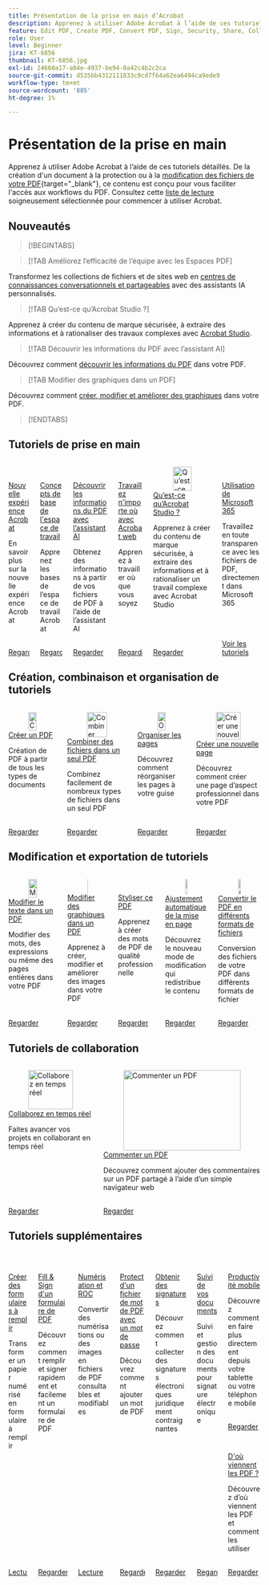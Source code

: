 ```yaml
---
title: Présentation de la prise en main d’Acrobat
description: Apprenez à utiliser Adobe Acrobat à l’aide de ces tutoriels détaillés de 1 à 2 minutes
feature: Edit PDF, Create PDF, Convert PDF, Sign, Security, Share, Collaboration, Workspace
role: User
level: Beginner
jira: KT-6856
thumbnail: KT-6856.jpg
exl-id: 24660a17-a04e-4937-be94-0a42c4b2c2ca
source-git-commit: d535bb4312111833c0cd7f64a62ea6494ca9ede9
workflow-type: tm+mt
source-wordcount: '885'
ht-degree: 1%

---
```


# Présentation de la prise en main

Apprenez à utiliser Adobe Acrobat à l’aide de ces tutoriels détaillés. De la création d&#39;un document à la protection ou à la [modification des fichiers de votre PDF](https://www.adobe.com/fr/acrobat/online/pdf-editor.html){target="_blank"}, ce contenu est conçu pour vous faciliter l&#39;accès aux workflows du PDF. Consultez cette [liste de lecture](https://experienceleague.adobe.com/fr/playlists/acrobat-get-started-business-users) soigneusement sélectionnée pour commencer à utiliser Acrobat.

## Nouveautés

>[!BEGINTABS]

>[!TAB Améliorez l’efficacité de l’équipe avec les Espaces PDF]

Transformez les collections de fichiers et de sites web en [centres de connaissances conversationnels et partageables](pdf-spaces-legal.md) avec des assistants IA personnalisés.

>[!TAB Qu’est-ce qu’Acrobat Studio ?]

Apprenez à créer du contenu de marque sécurisée, à extraire des informations et à rationaliser des travaux complexes avec [Acrobat Studio](acrobat-studio.md).

>[!TAB Découvrir les informations du PDF avec l’assistant AI]

Découvrez comment [découvrir les informations du PDF](ai-assistant.md) dans votre PDF.

>[!TAB Modifier des graphiques dans un PDF]

Découvrez comment [créer, modifier et améliorer des graphiques](edit-graphics.md) dans votre PDF.

>[!ENDTABS]

## Tutoriels de prise en main

<!-- START CARDS HTML - DO NOT MODIFY BY HAND -->
<div class="columns">
    <div class="column is-half-tablet is-half-desktop is-one-third-widescreen" aria-label="New Acrobat experience">
        <div class="card" style="height: 100%; display: flex; flex-direction: column; height: 100%;">
            <div class="card-image">
                <figure class="image x-is-16by9">
                    <a href="https://experienceleague.adobe.com/fr/docs/document-cloud-learn/acrobat-learning/getting-started/new-workspace" title="Nouvelle expérience Acrobat" target="_self" rel="referrer">
                        <img class="is-bordered-r-small" src="https://experienceleague.adobe.com/fr/docs/document-cloud-learn/acrobat-learning/getting-started/media_1fd7846c8083ccd0da406c6abf96fe746d9b4539e.png?width=400&format=webply&optimize=medium" alt="Nouvelle expérience Acrobat"
                             style="width: 100%; aspect-ratio: 16 / 9; object-fit: cover; overflow: hidden; display: block; margin: auto;">
                    </a>
                </figure>
            </div>
            <div class="card-content is-padded-small" style="display: flex; flex-direction: column; flex-grow: 1; justify-content: space-between;">
                <div class="top-card-content">
                    <p class="headline is-size-6 has-text-weight-bold">
                        <a href="https://experienceleague.adobe.com/fr/docs/document-cloud-learn/acrobat-learning/getting-started/new-workspace" target="_self" rel="referrer" title="nouvelle expérience Acrobat">Nouvelle expérience Acrobat</a>
                    </p>
                    <p class="is-size-6">En savoir plus sur la nouvelle expérience Acrobat</p>
                </div>
                <a href="https://experienceleague.adobe.com/fr/docs/document-cloud-learn/acrobat-learning/getting-started/new-workspace" target="_self" rel="referrer" class="spectrum-Button spectrum-Button--outline spectrum-Button--primary spectrum-Button--sizeM" style="align-self: flex-start; margin-top: 1rem;">
                    <span class="spectrum-Button-label has-no-wrap has-text-weight-bold">Regarder</span>
                </a>
            </div>
        </div>
    </div>
    <div class="column is-half-tablet is-half-desktop is-one-third-widescreen" aria-label="Workspace basics">
        <div class="card" style="height: 100%; display: flex; flex-direction: column; height: 100%;">
            <div class="card-image">
                <figure class="image x-is-16by9">
                    <a href="https://experienceleague.adobe.com/fr/docs/document-cloud-learn/acrobat-learning/getting-started/get-to-know-the-acrobat-dc-interface" title="Espace de travail – Principes de base" target="_self" rel="referrer">
                        <img class="is-bordered-r-small" src="https://experienceleague.adobe.com/fr/docs/document-cloud-learn/acrobat-learning/getting-started/media_1829b23b3d26ba9ab2687a87be27ecf1b2adde71e.png?width=400&format=webply&optimize=medium" alt="Espace de travail – Principes de base"
                             style="width: 100%; aspect-ratio: 16 / 9; object-fit: cover; overflow: hidden; display: block; margin: auto;">
                    </a>
                </figure>
            </div>
            <div class="card-content is-padded-small" style="display: flex; flex-direction: column; flex-grow: 1; justify-content: space-between;">
                <div class="top-card-content">
                    <p class="headline is-size-6 has-text-weight-bold">
                        <a href="https://experienceleague.adobe.com/fr/docs/document-cloud-learn/acrobat-learning/getting-started/get-to-know-the-acrobat-dc-interface" target="_self" rel="referrer" title="Espace de travail – Principes de base">Concepts de base de l'espace de travail</a>
                    </p>
                    <p class="is-size-6">Apprenez les bases de l’espace de travail Acrobat</p>
                </div>
                <a href="https://experienceleague.adobe.com/fr/docs/document-cloud-learn/acrobat-learning/getting-started/get-to-know-the-acrobat-dc-interface" target="_self" rel="referrer" class="spectrum-Button spectrum-Button--outline spectrum-Button--primary spectrum-Button--sizeM" style="align-self: flex-start; margin-top: 1rem;">
                    <span class="spectrum-Button-label has-no-wrap has-text-weight-bold">Regarder</span>
                </a>
            </div>
        </div>
    </div>
    <div class="column is-half-tablet is-half-desktop is-one-third-widescreen" aria-label="Discover PDF insights with AI Assistant">
        <div class="card" style="height: 100%; display: flex; flex-direction: column; height: 100%;">
            <div class="card-image">
                <figure class="image x-is-16by9">
                    <a href="https://experienceleague.adobe.com/fr/docs/document-cloud-learn/acrobat-learning/getting-started/ai-assistant" title="Découvrir les informations du PDF avec l’assistant AI" target="_self" rel="referrer">
                        <img class="is-bordered-r-small" src="https://experienceleague.adobe.com/fr/docs/document-cloud-learn/acrobat-learning/getting-started/media_16b40a5c89df63b8d9116ee1733680b378915394a.png?width=400&format=webply&optimize=medium" alt="Découvrir les informations du PDF avec l’assistant AI"
                             style="width: 100%; aspect-ratio: 16 / 9; object-fit: cover; overflow: hidden; display: block; margin: auto;">
                    </a>
                </figure>
            </div>
            <div class="card-content is-padded-small" style="display: flex; flex-direction: column; flex-grow: 1; justify-content: space-between;">
                <div class="top-card-content">
                    <p class="headline is-size-6 has-text-weight-bold">
                        <a href="https://experienceleague.adobe.com/fr/docs/document-cloud-learn/acrobat-learning/getting-started/ai-assistant" target="_self" rel="referrer" title="Découvrir les informations d’un PDF avec l’assistant AI">Découvrir les informations du PDF avec l’assistant AI</a>
                    </p>
                    <p class="is-size-6">Obtenez des informations à partir de vos fichiers de PDF à l’aide de l’assistant AI</p>
                </div>
                <a href="https://experienceleague.adobe.com/fr/docs/document-cloud-learn/acrobat-learning/getting-started/ai-assistant" target="_self" rel="referrer" class="spectrum-Button spectrum-Button--outline spectrum-Button--primary spectrum-Button--sizeM" style="align-self: flex-start; margin-top: 1rem;">
                    <span class="spectrum-Button-label has-no-wrap has-text-weight-bold">Regarder</span>
                </a>
            </div>
        </div>
    </div>
                <div class="column is-half-tablet is-half-desktop is-one-third-widescreen" aria-label="Work anywhere with Acrobat web">
        <div class="card" style="height: 100%; display: flex; flex-direction: column; height: 100%;">
            <div class="card-image">
                <figure class="image x-is-16by9">
                    <a href="https://experienceleague.adobe.com/fr/docs/document-cloud-learn/acrobat-learning/getting-started/acrobatweb" title="Travaillez n’importe où avec Acrobat Web" target="_self" rel="referrer">
                        <img class="is-bordered-r-small" src="https://experienceleague.adobe.com/fr/docs/document-cloud-learn/acrobat-learning/getting-started/media_1bfcf9b6746a553be3bae3718499df7f83847b637.png?width=400&format=webply&optimize=medium" alt="Travaillez n’importe où avec Acrobat Web"
                             style="width: 100%; aspect-ratio: 16 / 9; object-fit: cover; overflow: hidden; display: block; margin: auto;">
                    </a>
                </figure>
            </div>
            <div class="card-content is-padded-small" style="display: flex; flex-direction: column; flex-grow: 1; justify-content: space-between;">
                <div class="top-card-content">
                    <p class="headline is-size-6 has-text-weight-bold">
                        <a href="https://experienceleague.adobe.com/fr/docs/document-cloud-learn/acrobat-learning/getting-started/acrobatweb" target="_self" rel="referrer" title="Travaillez n’importe où avec Acrobat Web">Travaillez n'importe où avec Acrobat web</a>
                    </p>
                    <p class="is-size-6">Apprenez à travailler où que vous soyez</p>
                </div>
                <a href="https://experienceleague.adobe.com/fr/docs/document-cloud-learn/acrobat-learning/getting-started/acrobatweb" target="_self" rel="referrer" class="spectrum-Button spectrum-Button--outline spectrum-Button--primary spectrum-Button--sizeM" style="align-self: flex-start; margin-top: 1rem;">
                    <span class="spectrum-Button-label has-no-wrap has-text-weight-bold">Regarder</span>
                </a>
            </div>
        </div>
    </div>
                 <div class="column is-half-tablet is-half-desktop is-one-third-widescreen"         aria-label="What is Acrobat Studio?">
                      <div class="card" style="height: 100%; display: flex; flex-direction: column; height: 100%;">
                 <div class="card-image">
                <figure class="image x-is-16by9">
                    <a href="https://experienceleague.adobe.com/fr/docs/document-cloud-learn/acrobat-learning/getting-started/acrobat-studio" title="Qu’est-ce qu’Acrobat Studio ?" target="_self" rel="referrer">
                        <img class="is-bordered-r-small" src="https://experienceleague.adobe.com/fr/docs/document-cloud-learn/acrobat-learning/by-industry/media_1f6d6f7b7584d916a156a186267c3d3790ae9144a.png?width=400&format=webply&optimize=medium" alt="Qu’est-ce qu’Acrobat Studio ?"
                             style="width: 100%; aspect-ratio: 16 / 9; object-fit: cover; overflow: hidden; display: block; margin: auto;">
                    </a>
                </figure>
                 </div>
                     <div class="card-content is-padded-small" style="display: flex; flex-direction: column; flex-grow: 1; justify-content: space-between;">
                <div class="top-card-content">
                    <p class="headline is-size-6 has-text-weight-bold">
                        <a href="https://experienceleague.adobe.com/fr/docs/document-cloud-learn/acrobat-learning/getting-started/acrobat-studio" target="_self" rel="referrer" title="Qu’est-ce qu’Acrobat Studio ?">Qu’est-ce qu’Acrobat Studio ?</a>
                    </p>
                    <p class="is-size-6">Apprenez à créer du contenu de marque sécurisée, à extraire des informations et à rationaliser un travail complexe avec Acrobat Studio</p>
                </div>
                <a href="https://experienceleague.adobe.com/fr/docs/document-cloud-learn/acrobat-learning/getting-started/acrobat-studio" target="_self" rel="referrer" class="spectrum-Button spectrum-Button--outline spectrum-Button--primary spectrum-Button--sizeM" style="align-self: flex-start; margin-top: 1rem;">
                    <span class="spectrum-Button-label has-no-wrap has-text-weight-bold">Regarder</span>
                </a>
            </div>
        </div>
    </div>
    <div class="column is-half-tablet is-half-desktop is-one-third-widescreen" aria-label="Work with Microsoft 365">
        <div class="card" style="height: 100%; display: flex; flex-direction: column; height: 100%;">
            <div class="card-image">
                <figure class="image x-is-16by9">
                    <a href="https://experienceleague.adobe.com/fr/docs/document-cloud-learn/acrobat-learning/integrations/integrate-overview#microsoft" title="Utilisation de Microsoft 365" target="_self" rel="referrer">
                        <img class="is-bordered-r-small" src="https://experienceleague.adobe.com/fr/docs/document-cloud-learn/acrobat-learning/getting-started/media_1e715d1ec959dc755a27cab94e21039372673afac.png?width=400&format=webply&optimize=medium" alt="Utilisation de Microsoft 365"
                             style="width: 100%; aspect-ratio: 16 / 9; object-fit: cover; overflow: hidden; display: block; margin: auto;">
                    </a>
                </figure>
            </div>
            <div class="card-content is-padded-small" style="display: flex; flex-direction: column; flex-grow: 1; justify-content: space-between;">
                <div class="top-card-content">
                    <p class="headline is-size-6 has-text-weight-bold">
                        <a href="https://experienceleague.adobe.com/fr/docs/document-cloud-learn/acrobat-learning/integrations/integrate-overview#microsoft" target="_self" rel="referrer" title="Utilisation de Microsoft 365">Utilisation de Microsoft 365</a>
                    </p>
                    <p class="is-size-6">Travaillez en toute transparence avec les fichiers de PDF, directement dans Microsoft 365</p>
                </div>
                <a href="https://experienceleague.adobe.com/fr/docs/document-cloud-learn/acrobat-learning/integrations/integrate-overview#microsoft" target="_self" rel="referrer" class="spectrum-Button spectrum-Button--outline spectrum-Button--primary spectrum-Button--sizeM" style="align-self: flex-start; margin-top: 1rem;">
                    <span class="spectrum-Button-label has-no-wrap has-text-weight-bold">Voir les tutoriels</span>
                </a>
            </div>
        </div>
    </div>
</div>
<!-- END CARDS HTML - DO NOT MODIFY BY HAND -->

## Création, combinaison et organisation de tutoriels

<!-- START CARDS HTML - DO NOT MODIFY BY HAND -->
<div class="columns">
    <div class="column is-half-tablet is-half-desktop is-one-third-widescreen" aria-label="Create a PDF">
        <div class="card" style="height: 100%; display: flex; flex-direction: column; height: 100%;">
            <div class="card-image">
                <figure class="image x-is-16by9">
                    <a href="https://experienceleague.adobe.com/fr/docs/document-cloud-learn/acrobat-learning/getting-started/create-pdf" title="Création d’un PDF" target="_self" rel="referrer">
                        <img class="is-bordered-r-small" src="https://experienceleague.adobe.com/fr/docs/document-cloud-learn/acrobat-learning/getting-started/media_16f0a3abd52647334bb64fdf140cf94afd63188d2.png?width=400&format=webply&optimize=medium" alt="Création d’un PDF"
                             style="width: 100%; aspect-ratio: 16 / 9; object-fit: cover; overflow: hidden; display: block; margin: auto;">
                    </a>
                </figure>
            </div>
            <div class="card-content is-padded-small" style="display: flex; flex-direction: column; flex-grow: 1; justify-content: space-between;">
                <div class="top-card-content">
                    <p class="headline is-size-6 has-text-weight-bold">
                        <a href="https://experienceleague.adobe.com/fr/docs/document-cloud-learn/acrobat-learning/getting-started/create-pdf" target="_self" rel="referrer" title="Création d’un PDF">Créer un PDF</a>
                    </p>
                    <p class="is-size-6">Création de PDF à partir de tous les types de documents</p>
                </div>
                <a href="https://experienceleague.adobe.com/fr/docs/document-cloud-learn/acrobat-learning/getting-started/create-pdf" target="_self" rel="referrer" class="spectrum-Button spectrum-Button--outline spectrum-Button--primary spectrum-Button--sizeM" style="align-self: flex-start; margin-top: 1rem;">
                    <span class="spectrum-Button-label has-no-wrap has-text-weight-bold">Regarder</span>
                </a>
            </div>
        </div>
    </div>
    <div class="column is-half-tablet is-half-desktop is-one-third-widescreen" aria-label="Combine files into a single PDF">
        <div class="card" style="height: 100%; display: flex; flex-direction: column; height: 100%;">
            <div class="card-image">
                <figure class="image x-is-16by9">
                    <a href="https://experienceleague.adobe.com/fr/docs/document-cloud-learn/acrobat-learning/getting-started/combine-to-pdf" title="Combiner des fichiers dans un seul PDF" target="_self" rel="referrer">
                        <img class="is-bordered-r-small" src="https://experienceleague.adobe.com/fr/docs/document-cloud-learn/acrobat-learning/getting-started/media_11be639aeee441f5b0e2b4900730339cd1798a4b9.png?width=400&format=webply&optimize=medium" alt="Combiner des fichiers dans un seul PDF"
                             style="width: 100%; aspect-ratio: 16 / 9; object-fit: cover; overflow: hidden; display: block; margin: auto;">
                    </a>
                </figure>
            </div>
            <div class="card-content is-padded-small" style="display: flex; flex-direction: column; flex-grow: 1; justify-content: space-between;">
                <div class="top-card-content">
                    <p class="headline is-size-6 has-text-weight-bold">
                        <a href="https://experienceleague.adobe.com/fr/docs/document-cloud-learn/acrobat-learning/getting-started/combine-to-pdf" target="_self" rel="referrer" title="Combiner des fichiers dans un seul PDF">Combiner des fichiers dans un seul PDF</a>
                    </p>
                    <p class="is-size-6">Combinez facilement de nombreux types de fichiers dans un seul PDF</p>
                </div>
                <a href="https://experienceleague.adobe.com/fr/docs/document-cloud-learn/acrobat-learning/getting-started/combine-to-pdf" target="_self" rel="referrer" class="spectrum-Button spectrum-Button--outline spectrum-Button--primary spectrum-Button--sizeM" style="align-self: flex-start; margin-top: 1rem;">
                    <span class="spectrum-Button-label has-no-wrap has-text-weight-bold">Regarder</span>
                </a>
            </div>
        </div>
    </div>
    <div class="column is-half-tablet is-half-desktop is-one-third-widescreen" aria-label="Organize pages">
        <div class="card" style="height: 100%; display: flex; flex-direction: column; height: 100%;">
            <div class="card-image">
                <figure class="image x-is-16by9">
                    <a href="https://experienceleague.adobe.com/fr/docs/document-cloud-learn/acrobat-learning/getting-started/organize" title="Organisation des pages" target="_self" rel="referrer">
                        <img class="is-bordered-r-small" src="https://experienceleague.adobe.com/fr/docs/document-cloud-learn/acrobat-learning/getting-started/media_17e55bdc9d65c0ae578fd3d6d32d1eb3bf3719714.png?width=400&format=webply&optimize=medium" alt="Organisation des pages"
                             style="width: 100%; aspect-ratio: 16 / 9; object-fit: cover; overflow: hidden; display: block; margin: auto;">
                    </a>
                </figure>
            </div>
            <div class="card-content is-padded-small" style="display: flex; flex-direction: column; flex-grow: 1; justify-content: space-between;">
                <div class="top-card-content">
                    <p class="headline is-size-6 has-text-weight-bold">
                        <a href="https://experienceleague.adobe.com/fr/docs/document-cloud-learn/acrobat-learning/getting-started/organize" target="_self" rel="referrer" title="Organiser des pages">Organiser les pages</a>
                    </p>
                    <p class="is-size-6">Découvrez comment réorganiser les pages à votre guise</p>
                </div>
                <a href="https://experienceleague.adobe.com/fr/docs/document-cloud-learn/acrobat-learning/getting-started/organize" target="_self" rel="referrer" class="spectrum-Button spectrum-Button--outline spectrum-Button--primary spectrum-Button--sizeM" style="align-self: flex-start; margin-top: 1rem;">
                    <span class="spectrum-Button-label has-no-wrap has-text-weight-bold">Regarder</span>
                </a>
            </div>
        </div>
    </div>
    <div class="column is-half-tablet is-half-desktop is-one-third-widescreen" aria-label="Design a new page">
        <div class="card" style="height: 100%; display: flex; flex-direction: column; height: 100%;">
            <div class="card-image">
                <figure class="image x-is-16by9">
                    <a href="https://experienceleague.adobe.com/fr/docs/document-cloud-learn/acrobat-learning/getting-started/add-custom-page" title="Créer une nouvelle page" target="_self" rel="referrer">
                        <img class="is-bordered-r-small" src="https://experienceleague.adobe.com/fr/docs/document-cloud-learn/acrobat-learning/getting-started/media_1f048322a16c3f2b9762347f0ea4e90b24dcd279e.png?width=400&format=webply&optimize=medium" alt="Créer une nouvelle page"
                             style="width: 100%; aspect-ratio: 16 / 9; object-fit: cover; overflow: hidden; display: block; margin: auto;">
                    </a>
                </figure>
            </div>
            <div class="card-content is-padded-small" style="display: flex; flex-direction: column; flex-grow: 1; justify-content: space-between;">
                <div class="top-card-content">
                    <p class="headline is-size-6 has-text-weight-bold">
                        <a href="https://experienceleague.adobe.com/fr/docs/document-cloud-learn/acrobat-learning/getting-started/add-custom-page" target="_self" rel="referrer" title="Créer une nouvelle page">Créer une nouvelle page</a>
                    </p>
                    <p class="is-size-6">Découvrez comment créer une page d’aspect professionnel dans votre PDF</p>
                </div>
                <a href="https://experienceleague.adobe.com/fr/docs/document-cloud-learn/acrobat-learning/getting-started/add-custom-page" target="_self" rel="referrer" class="spectrum-Button spectrum-Button--outline spectrum-Button--primary spectrum-Button--sizeM" style="align-self: flex-start; margin-top: 1rem;">
                    <span class="spectrum-Button-label has-no-wrap has-text-weight-bold">Regarder</span>
                </a>
            </div>
        </div>
    </div>
</div>
<!-- END CARDS HTML - DO NOT MODIFY BY HAND -->

## Modification et exportation de tutoriels

<!-- START CARDS HTML - DO NOT MODIFY BY HAND -->
<div class="columns">
    <div class="column is-half-tablet is-half-desktop is-one-third-widescreen" aria-label="Edit text in a PDF">
        <div class="card" style="height: 100%; display: flex; flex-direction: column; height: 100%;">
            <div class="card-image">
                <figure class="image x-is-16by9">
                    <a href="https://experienceleague.adobe.com/fr/docs/document-cloud-learn/acrobat-learning/getting-started/edit-pdf" title="Modification de texte dans un PDF" target="_self" rel="referrer">
                        <img class="is-bordered-r-small" src="https://experienceleague.adobe.com/fr/docs/document-cloud-learn/acrobat-learning/getting-started/media_13401767164ccbafc5bcc35d34d2334fc961255e1.png?width=400&format=webply&optimize=medium" alt="Modification de texte dans un PDF"
                             style="width: 100%; aspect-ratio: 16 / 9; object-fit: cover; overflow: hidden; display: block; margin: auto;">
                    </a>
                </figure>
            </div>
            <div class="card-content is-padded-small" style="display: flex; flex-direction: column; flex-grow: 1; justify-content: space-between;">
                <div class="top-card-content">
                    <p class="headline is-size-6 has-text-weight-bold">
                        <a href="https://experienceleague.adobe.com/fr/docs/document-cloud-learn/acrobat-learning/getting-started/edit-pdf" target="_self" rel="referrer" title="Modification de texte dans un PDF">Modifier le texte dans un PDF</a>
                    </p>
                    <p class="is-size-6">Modifier des mots, des expressions ou même des pages entières dans votre PDF</p>
                </div>
                <a href="https://experienceleague.adobe.com/fr/docs/document-cloud-learn/acrobat-learning/getting-started/edit-pdf" target="_self" rel="referrer" class="spectrum-Button spectrum-Button--outline spectrum-Button--primary spectrum-Button--sizeM" style="align-self: flex-start; margin-top: 1rem;">
                    <span class="spectrum-Button-label has-no-wrap has-text-weight-bold">Regarder</span>
                </a>
            </div>
        </div>
    </div>
    <div class="column is-half-tablet is-half-desktop is-one-third-widescreen" aria-label="Edit graphics in a PDF">
        <div class="card" style="height: 100%; display: flex; flex-direction: column; height: 100%;">
            <div class="card-image">
                <figure class="image x-is-16by9">
                    <a href="https://experienceleague.adobe.com/fr/docs/document-cloud-learn/acrobat-learning/getting-started/edit-graphics" title="Modification de graphiques dans un PDF" target="_self" rel="referrer">
                        <img class="is-bordered-r-small" src="https://experienceleague.adobe.com/fr/docs/document-cloud-learn/acrobat-learning/getting-started/media_10cbcb294cdbd62dc9d8f6b2f5f5f160782370141.png?width=400&format=webply&optimize=medium" alt="Modification de graphiques dans un PDF"
                             style="width: 100%; aspect-ratio: 16 / 9; object-fit: cover; overflow: hidden; display: block; margin: auto;">
                    </a>
                </figure>
            </div>
            <div class="card-content is-padded-small" style="display: flex; flex-direction: column; flex-grow: 1; justify-content: space-between;">
                <div class="top-card-content">
                    <p class="headline is-size-6 has-text-weight-bold">
                        <a href="https://experienceleague.adobe.com/fr/docs/document-cloud-learn/acrobat-learning/getting-started/edit-graphics" target="_self" rel="referrer" title="Modification de graphiques dans un PDF">Modifier des graphiques dans un PDF</a>
                    </p>
                    <p class="is-size-6">Apprenez à créer, modifier et améliorer des images dans votre PDF</p>
                </div>
                <a href="https://experienceleague.adobe.com/fr/docs/document-cloud-learn/acrobat-learning/getting-started/edit-graphics" target="_self" rel="referrer" class="spectrum-Button spectrum-Button--outline spectrum-Button--primary spectrum-Button--sizeM" style="align-self: flex-start; margin-top: 1rem;">
                    <span class="spectrum-Button-label has-no-wrap has-text-weight-bold">Regarder</span>
                </a>
            </div>
        </div>
    </div>
    <div class="column is-half-tablet is-half-desktop is-one-third-widescreen" aria-label="Stylize this PDF">
        <div class="card" style="height: 100%; display: flex; flex-direction: column; height: 100%;">
            <div class="card-image">
                <figure class="image x-is-16by9">
                    <a href="https://experienceleague.adobe.com/fr/docs/document-cloud-learn/acrobat-learning/getting-started/stylize-this-pdf" title="Styliser ce PDF" target="_self" rel="referrer">
                        <img class="is-bordered-r-small" src="https://experienceleague.adobe.com/fr/docs/document-cloud-learn/acrobat-learning/getting-started/media_199eeb70612b1e3f04c00cbe3ebf7f4cc2016bcef.png?width=400&format=webply&optimize=medium" alt="Styliser ce PDF"
                             style="width: 100%; aspect-ratio: 16 / 9; object-fit: cover; overflow: hidden; display: block; margin: auto;">
                    </a>
                </figure>
            </div>
            <div class="card-content is-padded-small" style="display: flex; flex-direction: column; flex-grow: 1; justify-content: space-between;">
                <div class="top-card-content">
                    <p class="headline is-size-6 has-text-weight-bold">
                        <a href="https://experienceleague.adobe.com/fr/docs/document-cloud-learn/acrobat-learning/getting-started/stylize-this-pdf" target="_self" rel="referrer" title="Styliser ce PDF">Styliser ce PDF</a>
                    </p>
                    <p class="is-size-6">Apprenez à créer des mots de PDF de qualité professionnelle</p>
                </div>
                <a href="https://experienceleague.adobe.com/fr/docs/document-cloud-learn/acrobat-learning/getting-started/stylize-this-pdf" target="_self" rel="referrer" class="spectrum-Button spectrum-Button--outline spectrum-Button--primary spectrum-Button--sizeM" style="align-self: flex-start; margin-top: 1rem;">
                    <span class="spectrum-Button-label has-no-wrap has-text-weight-bold">Regarder</span>
                </a>
            </div>
        </div>
    </div>
    <div class="column is-half-tablet is-half-desktop is-one-third-widescreen" aria-label="Auto-adjust layout">
        <div class="card" style="height: 100%; display: flex; flex-direction: column; height: 100%;">
            <div class="card-image">
                <figure class="image x-is-16by9">
                    <a href="https://experienceleague.adobe.com/fr/docs/document-cloud-learn/acrobat-learning/getting-started/auto-adjust-layout" title="Ajustement automatique de la mise en page" target="_self" rel="referrer">
                        <img class="is-bordered-r-small" src="https://experienceleague.adobe.com/fr/docs/document-cloud-learn/acrobat-learning/getting-started/media_1072b7b70b16efa68b4bd6bbc2152a4dd90bd6dfb.png?width=400&format=webply&optimize=medium" alt="Ajustement automatique de la mise en page"
                             style="width: 100%; aspect-ratio: 16 / 9; object-fit: cover; overflow: hidden; display: block; margin: auto;">
                    </a>
                </figure>
            </div>
            <div class="card-content is-padded-small" style="display: flex; flex-direction: column; flex-grow: 1; justify-content: space-between;">
                <div class="top-card-content">
                    <p class="headline is-size-6 has-text-weight-bold">
                        <a href="https://experienceleague.adobe.com/fr/docs/document-cloud-learn/acrobat-learning/getting-started/auto-adjust-layout" target="_self" rel="referrer" title="Ajustement automatique de la mise en page">Ajustement automatique de la mise en page</a>
                    </p>
                    <p class="is-size-6">Découvrez le nouveau mode de modification qui redistribue le contenu</p>
                </div>
                <a href="https://experienceleague.adobe.com/fr/docs/document-cloud-learn/acrobat-learning/getting-started/auto-adjust-layout" target="_self" rel="referrer" class="spectrum-Button spectrum-Button--outline spectrum-Button--primary spectrum-Button--sizeM" style="align-self: flex-start; margin-top: 1rem;">
                    <span class="spectrum-Button-label has-no-wrap has-text-weight-bold">Regarder</span>
                </a>
            </div>
        </div>
    </div>
    <div class="column is-half-tablet is-half-desktop is-one-third-widescreen" aria-label="Convert PDF to different file formats">
        <div class="card" style="height: 100%; display: flex; flex-direction: column; height: 100%;">
            <div class="card-image">
                <figure class="image x-is-16by9">
                    <a href="https://experienceleague.adobe.com/fr/docs/document-cloud-learn/acrobat-learning/getting-started/export-pdf" title="Conversion du PDF en différents formats de fichier" target="_self" rel="referrer">
                        <img class="is-bordered-r-small" src="https://experienceleague.adobe.com/fr/docs/document-cloud-learn/acrobat-learning/getting-started/media_16383696f2610f1419050df7dca0b9dc77b94f836.png?width=400&format=webply&optimize=medium" alt="Conversion du PDF en différents formats de fichier"
                             style="width: 100%; aspect-ratio: 16 / 9; object-fit: cover; overflow: hidden; display: block; margin: auto;">
                    </a>
                </figure>
            </div>
            <div class="card-content is-padded-small" style="display: flex; flex-direction: column; flex-grow: 1; justify-content: space-between;">
                <div class="top-card-content">
                    <p class="headline is-size-6 has-text-weight-bold">
                        <a href="https://experienceleague.adobe.com/fr/docs/document-cloud-learn/acrobat-learning/getting-started/export-pdf" target="_self" rel="referrer" title="Conversion du PDF en différents formats de fichier">Convertir le PDF en différents formats de fichiers</a>
                    </p>
                    <p class="is-size-6">Conversion des fichiers de votre PDF dans différents formats de fichier</p>
                </div>
                <a href="https://experienceleague.adobe.com/fr/docs/document-cloud-learn/acrobat-learning/getting-started/export-pdf" target="_self" rel="referrer" class="spectrum-Button spectrum-Button--outline spectrum-Button--primary spectrum-Button--sizeM" style="align-self: flex-start; margin-top: 1rem;">
                    <span class="spectrum-Button-label has-no-wrap has-text-weight-bold">Regarder</span>
                </a>
            </div>
        </div>
    </div>
</div>
<!-- END CARDS HTML - DO NOT MODIFY BY HAND -->

## Tutoriels de collaboration

<!-- START CARDS HTML - DO NOT MODIFY BY HAND -->
<div class="columns">
    <div class="column is-half-tablet is-half-desktop is-one-third-widescreen" aria-label="Collaborate in real time">
        <div class="card" style="height: 100%; display: flex; flex-direction: column; height: 100%;">
            <div class="card-image">
                <figure class="image x-is-16by9">
                    <a href="https://experienceleague.adobe.com/fr/docs/document-cloud-learn/acrobat-learning/getting-started/collaborate" title="Collaborez en temps réel" target="_self" rel="referrer">
                        <img class="is-bordered-r-small" src="https://experienceleague.adobe.com/fr/docs/document-cloud-learn/acrobat-learning/getting-started/media_1f5dd20f4df4fb7d2f5c80653268baf61e708a449.png?width=400&format=webply&optimize=medium" alt="Collaborez en temps réel"
                             style="width: 100%; aspect-ratio: 16 / 9; object-fit: cover; overflow: hidden; display: block; margin: auto;">
                    </a>
                </figure>
            </div>
            <div class="card-content is-padded-small" style="display: flex; flex-direction: column; flex-grow: 1; justify-content: space-between;">
                <div class="top-card-content">
                    <p class="headline is-size-6 has-text-weight-bold">
                        <a href="https://experienceleague.adobe.com/fr/docs/document-cloud-learn/acrobat-learning/getting-started/collaborate" target="_self" rel="referrer" title="Collaborez en temps réel">Collaborez en temps réel</a>
                    </p>
                    <p class="is-size-6">Faites avancer vos projets en collaborant en temps réel</p>
                </div>
                <a href="https://experienceleague.adobe.com/fr/docs/document-cloud-learn/acrobat-learning/getting-started/collaborate" target="_self" rel="referrer" class="spectrum-Button spectrum-Button--outline spectrum-Button--primary spectrum-Button--sizeM" style="align-self: flex-start; margin-top: 1rem;">
                    <span class="spectrum-Button-label has-no-wrap has-text-weight-bold">Regarder</span>
                </a>
            </div>
        </div>
    </div>
    <div class="column is-half-tablet is-half-desktop is-one-third-widescreen" aria-label="Comment on a PDF">
        <div class="card" style="height: 100%; display: flex; flex-direction: column; height: 100%;">
            <div class="card-image">
                <figure class="image x-is-16by9">
                    <a href="https://experienceleague.adobe.com/fr/docs/document-cloud-learn/acrobat-learning/getting-started/comment-on-pdf-files" title="Commenter un PDF" target="_self" rel="referrer">
                        <img class="is-bordered-r-small" src="https://experienceleague.adobe.com/fr/docs/document-cloud-learn/acrobat-learning/getting-started/media_116d7c4b645e8d4c4e4645df9cb83a36501431471.png?width=400&format=webply&optimize=medium" alt="Commenter un PDF"
                             style="width: 100%; aspect-ratio: 16 / 9; object-fit: cover; overflow: hidden; display: block; margin: auto;">
                    </a>
                </figure>
            </div>
            <div class="card-content is-padded-small" style="display: flex; flex-direction: column; flex-grow: 1; justify-content: space-between;">
                <div class="top-card-content">
                    <p class="headline is-size-6 has-text-weight-bold">
                        <a href="https://experienceleague.adobe.com/fr/docs/document-cloud-learn/acrobat-learning/getting-started/comment-on-pdf-files" target="_self" rel="referrer" title="Commenter un PDF">Commenter un PDF</a>
                    </p>
                    <p class="is-size-6">Découvrez comment ajouter des commentaires sur un PDF partagé à l’aide d’un simple navigateur web</p>
                </div>
                <a href="https://experienceleague.adobe.com/fr/docs/document-cloud-learn/acrobat-learning/getting-started/comment-on-pdf-files" target="_self" rel="referrer" class="spectrum-Button spectrum-Button--outline spectrum-Button--primary spectrum-Button--sizeM" style="align-self: flex-start; margin-top: 1rem;">
                    <span class="spectrum-Button-label has-no-wrap has-text-weight-bold">Regarder</span>
                </a>
            </div>
        </div>
    </div>
</div>
<!-- END CARDS HTML - DO NOT MODIFY BY HAND -->

## Tutoriels supplémentaires

<!-- START CARDS HTML - DO NOT MODIFY BY HAND -->
<div class="columns">
    <div class="column is-half-tablet is-half-desktop is-one-third-widescreen" aria-label="Create fillable forms">
        <div class="card" style="height: 100%; display: flex; flex-direction: column; height: 100%;">
            <div class="card-image">
                <figure class="image x-is-16by9">
                    <a href="https://experienceleague.adobe.com/fr/docs/document-cloud-learn/acrobat-learning/getting-started/create-fillable-forms" title="Création de formulaires à remplir" target="_self" rel="referrer">
                        <img class="is-bordered-r-small" src="https://experienceleague.adobe.com/fr/docs/document-cloud-learn/acrobat-learning/getting-started/media_109411f58bacd579c020661fd7f6577ed63726aef.png?width=400&format=webply&optimize=medium" alt="Création de formulaires à remplir"
                             style="width: 100%; aspect-ratio: 16 / 9; object-fit: cover; overflow: hidden; display: block; margin: auto;">
                    </a>
                </figure>
            </div>
            <div class="card-content is-padded-small" style="display: flex; flex-direction: column; flex-grow: 1; justify-content: space-between;">
                <div class="top-card-content">
                    <p class="headline is-size-6 has-text-weight-bold">
                        <a href="https://experienceleague.adobe.com/fr/docs/document-cloud-learn/acrobat-learning/getting-started/create-fillable-forms" target="_self" rel="referrer" title="Création de formulaires à remplir">Créer des formulaires à remplir</a>
                    </p>
                    <p class="is-size-6">Transformer un papier numérisé en formulaire à remplir</p>
                </div>
                <a href="https://experienceleague.adobe.com/fr/docs/document-cloud-learn/acrobat-learning/getting-started/create-fillable-forms" target="_self" rel="referrer" class="spectrum-Button spectrum-Button--outline spectrum-Button--primary spectrum-Button--sizeM" style="align-self: flex-start; margin-top: 1rem;">
                    <span class="spectrum-Button-label has-no-wrap has-text-weight-bold">Lecture</span>
                </a>
            </div>
        </div>
    </div>
    <div class="column is-half-tablet is-half-desktop is-one-third-widescreen" aria-label="Fill & Sign a PDF form">
        <div class="card" style="height: 100%; display: flex; flex-direction: column; height: 100%;">
            <div class="card-image">
                <figure class="image x-is-16by9">
                    <a href="https://experienceleague.adobe.com/fr/docs/document-cloud-learn/acrobat-learning/getting-started/fill-and-sign" title="Fill &amp; Sign d’un formulaire de PDF" target="_self" rel="referrer">
                        <img class="is-bordered-r-small" src="https://experienceleague.adobe.com/fr/docs/document-cloud-learn/acrobat-learning/getting-started/media_1e8d0607bd61f9cf6a5781801e8e075019fa10ce8.png?width=400&format=webply&optimize=medium" alt="Fill &amp; Sign d’un formulaire de PDF"
                             style="width: 100%; aspect-ratio: 16 / 9; object-fit: cover; overflow: hidden; display: block; margin: auto;">
                    </a>
                </figure>
            </div>
            <div class="card-content is-padded-small" style="display: flex; flex-direction: column; flex-grow: 1; justify-content: space-between;">
                <div class="top-card-content">
                    <p class="headline is-size-6 has-text-weight-bold">
                        <a href="https://experienceleague.adobe.com/fr/docs/document-cloud-learn/acrobat-learning/getting-started/fill-and-sign" target="_self" rel="referrer" title="Fill &amp; Sign d’un formulaire de PDF">Fill &amp; Sign d'un formulaire de PDF</a>
                    </p>
                    <p class="is-size-6">Découvrez comment remplir et signer rapidement et facilement un formulaire de PDF</p>
                </div>
                <a href="https://experienceleague.adobe.com/fr/docs/document-cloud-learn/acrobat-learning/getting-started/fill-and-sign" target="_self" rel="referrer" class="spectrum-Button spectrum-Button--outline spectrum-Button--primary spectrum-Button--sizeM" style="align-self: flex-start; margin-top: 1rem;">
                    <span class="spectrum-Button-label has-no-wrap has-text-weight-bold">Regarder</span>
                </a>
            </div>
        </div>
    </div>
    <div class="column is-half-tablet is-half-desktop is-one-third-widescreen" aria-label="Scan & OCR">
        <div class="card" style="height: 100%; display: flex; flex-direction: column; height: 100%;">
            <div class="card-image">
                <figure class="image x-is-16by9">
                    <a href="https://experienceleague.adobe.com/fr/docs/document-cloud-learn/acrobat-learning/getting-started/scan-and-ocr" title="Numérisation et ROC" target="_self" rel="referrer">
                        <img class="is-bordered-r-small" src="https://experienceleague.adobe.com/fr/docs/document-cloud-learn/acrobat-learning/getting-started/media_14440f542ece3322f727553cf6d6cf2408761379b.png?width=400&format=webply&optimize=medium" alt="Numérisation et ROC"
                             style="width: 100%; aspect-ratio: 16 / 9; object-fit: cover; overflow: hidden; display: block; margin: auto;">
                    </a>
                </figure>
            </div>
            <div class="card-content is-padded-small" style="display: flex; flex-direction: column; flex-grow: 1; justify-content: space-between;">
                <div class="top-card-content">
                    <p class="headline is-size-6 has-text-weight-bold">
                        <a href="https://experienceleague.adobe.com/fr/docs/document-cloud-learn/acrobat-learning/getting-started/scan-and-ocr" target="_self" rel="referrer" title="Numérisation et ROC">Numérisation et ROC</a>
                    </p>
                    <p class="is-size-6">Convertir des numérisations ou des images en fichiers de PDF consultables et modifiables</p>
                </div>
                <a href="https://experienceleague.adobe.com/fr/docs/document-cloud-learn/acrobat-learning/getting-started/scan-and-ocr" target="_self" rel="referrer" class="spectrum-Button spectrum-Button--outline spectrum-Button--primary spectrum-Button--sizeM" style="align-self: flex-start; margin-top: 1rem;">
                    <span class="spectrum-Button-label has-no-wrap has-text-weight-bold">Lecture</span>
                </a>
            </div>
        </div>
    </div>
    <div class="column is-half-tablet is-half-desktop is-one-third-widescreen" aria-label="Protect a PDF file with a password">
        <div class="card" style="height: 100%; display: flex; flex-direction: column; height: 100%;">
            <div class="card-image">
                <figure class="image x-is-16by9">
                    <a href="https://experienceleague.adobe.com/fr/docs/document-cloud-learn/acrobat-learning/getting-started/password-protect" title="Protect d’un fichier de mot de PDF avec un mot de passe" target="_self" rel="referrer">
                        <img class="is-bordered-r-small" src="https://experienceleague.adobe.com/fr/docs/document-cloud-learn/acrobat-learning/getting-started/media_1803b816278477ef62c8c4a25be6fcc6094763124.png?width=400&format=webply&optimize=medium" alt="Protect d’un fichier de mot de PDF avec un mot de passe"
                             style="width: 100%; aspect-ratio: 16 / 9; object-fit: cover; overflow: hidden; display: block; margin: auto;">
                    </a>
                </figure>
            </div>
            <div class="card-content is-padded-small" style="display: flex; flex-direction: column; flex-grow: 1; justify-content: space-between;">
                <div class="top-card-content">
                    <p class="headline is-size-6 has-text-weight-bold">
                        <a href="https://experienceleague.adobe.com/fr/docs/document-cloud-learn/acrobat-learning/getting-started/password-protect" target="_self" rel="referrer" title="Protect d’un fichier de mot de PDF avec un mot de passe">Protect d'un fichier de mot de PDF avec un mot de passe</a>
                    </p>
                    <p class="is-size-6">Découvrez comment ajouter un mot de PDF</p>
                </div>
                <a href="https://experienceleague.adobe.com/fr/docs/document-cloud-learn/acrobat-learning/getting-started/password-protect" target="_self" rel="referrer" class="spectrum-Button spectrum-Button--outline spectrum-Button--primary spectrum-Button--sizeM" style="align-self: flex-start; margin-top: 1rem;">
                    <span class="spectrum-Button-label has-no-wrap has-text-weight-bold">Regarder</span>
                </a>
            </div>
        </div>
    </div>
    <div class="column is-half-tablet is-half-desktop is-one-third-widescreen" aria-label="Get signatures">
        <div class="card" style="height: 100%; display: flex; flex-direction: column; height: 100%;">
            <div class="card-image">
                <figure class="image x-is-16by9">
                    <a href="https://experienceleague.adobe.com/fr/docs/document-cloud-learn/acrobat-learning/getting-started/signatures" title="Obtenir des signatures" target="_self" rel="referrer">
                        <img class="is-bordered-r-small" src="https://experienceleague.adobe.com/fr/docs/document-cloud-learn/acrobat-learning/getting-started/media_1d23992362b8a44ebfa1801c33d482df88e1865e1.png?width=400&format=webply&optimize=medium" alt="Obtenir des signatures"
                             style="width: 100%; aspect-ratio: 16 / 9; object-fit: cover; overflow: hidden; display: block; margin: auto;">
                    </a>
                </figure>
            </div>
            <div class="card-content is-padded-small" style="display: flex; flex-direction: column; flex-grow: 1; justify-content: space-between;">
                <div class="top-card-content">
                    <p class="headline is-size-6 has-text-weight-bold">
                        <a href="https://experienceleague.adobe.com/fr/docs/document-cloud-learn/acrobat-learning/getting-started/signatures" target="_self" rel="referrer" title="Obtenir des signatures">Obtenir des signatures</a>
                    </p>
                    <p class="is-size-6">Découvrez comment collecter des signatures électroniques juridiquement contraignantes</p>
                </div>
                <a href="https://experienceleague.adobe.com/fr/docs/document-cloud-learn/acrobat-learning/getting-started/signatures" target="_self" rel="referrer" class="spectrum-Button spectrum-Button--outline spectrum-Button--primary spectrum-Button--sizeM" style="align-self: flex-start; margin-top: 1rem;">
                    <span class="spectrum-Button-label has-no-wrap has-text-weight-bold">Regarder</span>
                </a>
            </div>
        </div>
    </div>
    <div class="column is-half-tablet is-half-desktop is-one-third-widescreen" aria-label="Track your documents">
        <div class="card" style="height: 100%; display: flex; flex-direction: column; height: 100%;">
            <div class="card-image">
                <figure class="image x-is-16by9">
                    <a href="https://experienceleague.adobe.com/fr/docs/document-cloud-learn/acrobat-learning/getting-started/track" title="Suivi de vos documents" target="_self" rel="referrer">
                        <img class="is-bordered-r-small" src="https://experienceleague.adobe.com/fr/docs/document-cloud-learn/acrobat-learning/getting-started/media_1b0f65154db21a029cc4155f26ca8c24f5eeb71ef.png?width=400&format=webply&optimize=medium" alt="Suivi de vos documents"
                             style="width: 100%; aspect-ratio: 16 / 9; object-fit: cover; overflow: hidden; display: block; margin: auto;">
                    </a>
                </figure>
            </div>
            <div class="card-content is-padded-small" style="display: flex; flex-direction: column; flex-grow: 1; justify-content: space-between;">
                <div class="top-card-content">
                    <p class="headline is-size-6 has-text-weight-bold">
                        <a href="https://experienceleague.adobe.com/fr/docs/document-cloud-learn/acrobat-learning/getting-started/track" target="_self" rel="referrer" title="Suivi de vos documents">Suivi de vos documents</a>
                    </p>
                    <p class="is-size-6">Suivi et gestion des documents pour signature électronique</p>
                </div>
                <a href="https://experienceleague.adobe.com/fr/docs/document-cloud-learn/acrobat-learning/getting-started/track" target="_self" rel="referrer" class="spectrum-Button spectrum-Button--outline spectrum-Button--primary spectrum-Button--sizeM" style="align-self: flex-start; margin-top: 1rem;">
                    <span class="spectrum-Button-label has-no-wrap has-text-weight-bold">Regarder</span>
                </a>
            </div>
        </div>
    </div>
    <div class="column is-half-tablet is-half-desktop is-one-third-widescreen" aria-label="Productivity on the go">
        <div class="card" style="height: 100%; display: flex; flex-direction: column; height: 100%;">
            <div class="card-image">
                <figure class="image x-is-16by9">
                    <a href="https://experienceleague.adobe.com/fr/docs/document-cloud-learn/acrobat-learning/getting-started/productivity" title="Productivité mobile" target="_self" rel="referrer">
                        <img class="is-bordered-r-small" src="https://experienceleague.adobe.com/fr/docs/document-cloud-learn/acrobat-learning/getting-started/media_1baac857c8ccc7eb8f0af7c27bd123772b2d5cac4.png?width=400&format=webply&optimize=medium" alt="Productivité mobile"
                             style="width: 100%; aspect-ratio: 16 / 9; object-fit: cover; overflow: hidden; display: block; margin: auto;">
                    </a>
                </figure>
    </div>
    <div class="card-content is-padded-small" style="display: flex; flex-direction: column; flex-grow: 1; justify-content: space-between;">
                <div class="top-card-content">
                    <p class="headline is-size-6 has-text-weight-bold">
                        <a href="https://experienceleague.adobe.com/fr/docs/document-cloud-learn/acrobat-learning/getting-started/productivity" target="_self" rel="referrer" title="Productivité mobile">Productivité mobile</a>
                    </p>
                    <p class="is-size-6">Découvrez comment en faire plus directement depuis votre tablette ou votre téléphone mobile</p>
                </div>
                <a href="https://experienceleague.adobe.com/fr/docs/document-cloud-learn/acrobat-learning/getting-started/productivity" target="_self" rel="referrer" class="spectrum-Button spectrum-Button--outline spectrum-Button--primary spectrum-Button--sizeM" style="align-self: flex-start; margin-top: 1rem;">
                    <span class="spectrum-Button-label has-no-wrap has-text-weight-bold">Regarder</span>
                </a>
            </div>
    <div class="column is-half-tablet is-half-desktop is-one-third-widescreen" aria-label="Where do PDFs come from?">
        <div class="card" style="height: 100%; display: flex; flex-direction: column; height: 100%;">
            <div class="card-image">
                <figure class="image x-is-16by9">
                    <a href="https://experienceleague.adobe.com/fr/docs/document-cloud-learn/acrobat-learning/getting-started/where-do-pdfs-come-from" title="Productivité mobile" target="_self" rel="referrer">
                        <img class="is-bordered-r-small" src="https://experienceleague.adobe.com/fr/docs/document-cloud-learn/acrobat-learning/getting-started/media_133ee13f07ef84d06eef5d6b1c81d024747f19f36.png?width=400&format=webply&optimize=medium" alt="D&apos;où viennent les PDF ?"
                             style="width: 100%; aspect-ratio: 16 / 9; object-fit: cover; overflow: hidden; display: block; margin: auto;">
                    </a>
                </figure>
            </div>
            <div class="card-content is-padded-small" style="display: flex; flex-direction: column; flex-grow: 1; justify-content: space-between;">
                <div class="top-card-content">
                    <p class="headline is-size-6 has-text-weight-bold">
                        <a href="https://experienceleague.adobe.com/fr/docs/document-cloud-learn/acrobat-learning/getting-started/where-do-pdfs-come-from" target="_self" rel="referrer" title="D&apos;où viennent les PDF ?">D'où viennent les PDF ?</a>
                    </p>
                    <p class="is-size-6">Découvrez d’où viennent les PDF et comment les utiliser</p>
                </div>
                <a href="https://experienceleague.adobe.com/fr/docs/document-cloud-learn/acrobat-learning/getting-started/where-do-pdfs-come-from" target="_self" rel="referrer" class="spectrum-Button spectrum-Button--outline spectrum-Button--primary spectrum-Button--sizeM" style="align-self: flex-start; margin-top: 1rem;">
                    <span class="spectrum-Button-label has-no-wrap has-text-weight-bold">Regarder</span>
                </a>
            </div>
        </div>
    </div>
</div>
<!-- END CARDS HTML - DO NOT MODIFY BY HAND -->